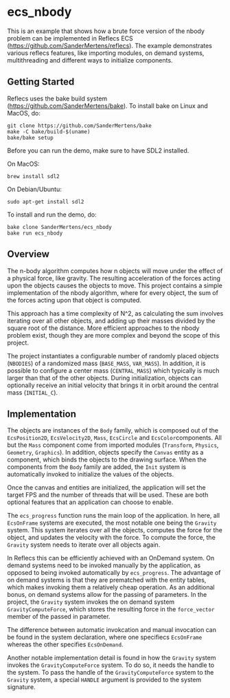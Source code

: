 # ecs_nbody
This is an example that shows how a brute force version of the nbody problem can be implemented in Reflecs ECS (https://github.com/SanderMertens/reflecs). The example demonstrates various reflecs features, like importing modules, on demand systems, multithreading and different ways to initialize components.

## Getting Started
Reflecs uses the bake build system (https://github.com/SanderMertens/bake). To install bake on Linux and MacOS, do:

```
git clone https://github.com/SanderMertens/bake
make -C bake/build-$(uname)
bake/bake setup
```

Before you can run the demo, make sure to have SDL2 installed.

On MacOS:

```
brew install sdl2
```

On Debian/Ubuntu:

```
sudo apt-get install sdl2
```

To install and run the demo, do:

```
bake clone SanderMertens/ecs_nbody
bake run ecs_nbody
```

## Overview
The n-body algorithm computes how n objects will move under the effect of a physical force, like gravity. The resulting acceleration of the forces acting upon the objects causes the objects to move. This project contains a simple implementation of the nbody algorithm, where for every object, the sum of the forces acting upon that object is computed. 

This approach has a time complexity of N^2, as calculating the sum involves iterating over all other objects, and adding up their masses divided by the square root of the distance. More efficient approaches to the nbody problem exist, though they are more complex and beyond the scope of this project.

The project instantiates a configurable number of randomly placed objects (`NBODIES`) of a randomized mass (`BASE_MASS`, `VAR_MASS`). In addition, it is possible to configure a center mass (`CENTRAL_MASS`) which typically is much larger than that of the other objects. During initialization, objects can optionally receive an initial velocity that brings it in orbit around the central mass (`INITIAL_C`).

## Implementation
The objects are instances of the `Body` family, which is composed out of the `EcsPosition2D`, `EcsVelocity2D`, `Mass`, `EcsCircle` and `EcsColor`components. All but the `Mass` component come from imported modules (`Transform`, `Physics`, `Geometry`, `Graphics`). In addition, objects specify the `Canvas` entity as a component, which binds the objects to the drawing surface. When the components from the `Body` family are added, the `Init` system is automatically invoked to initialize the values of the objects.

Once the canvas and entities are initialized, the application will set the target FPS and the number of threads that will be used. These are both optional features that an application can choose to enable.

The `ecs_progress` function runs the main loop of the application. In here, all `EcsOnFrame` systems are executed, the most notable one being the `Gravity` system. This system iterates over all the objects, computes the force for the object, and updates the velocity with the force. To compute the force, the `Gravity` system needs to iterate over all objects again. 

In Reflecs this can be efficiently achieved with an OnDemand system. On demand systems need to be invoked manually by the application, as opposed to being invoked automatically by `ecs_progress`. The advantage of on demand systems is that they are prematched with the entity tables, which makes invoking them a relatively cheap operation. As an additional bonus, on demand systems allow for the passing of parameters. In the project, the `Gravity` system invokes the on demand system `GravityComputeForce`, which stores the resulting force in the `force_vector` member of the passed in parameter. 

The difference between automatic invokcation and manual invocation can be found in the system declaration, where one specifiecs `EcsOnFrame` whereas the other specifies `EcsOnDemand`.

Another notable implementation detail is found in how the `Gravity` system invokes the `GravityComputeForce` system. To do so, it needs the handle to the system. To pass the handle of the `GravityComputeForce` system to the `Gravity` system, a special `HANDLE` argument is provided to the system signature.
